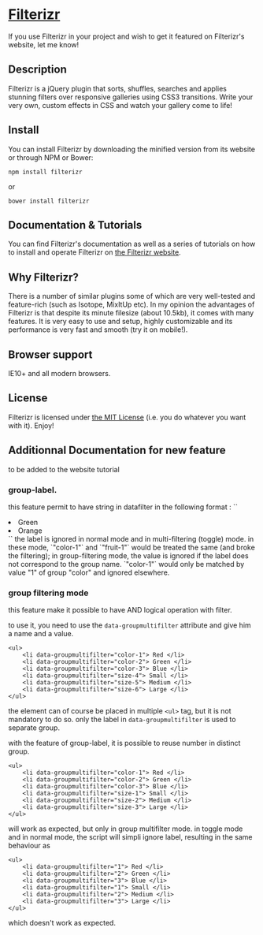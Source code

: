 # [Filterizr](http://yiotis.net/filterizr)
If you use Filterizr in your project and wish to get it featured on Filterizr's website, let me know!

## Description
Filterizr is a jQuery plugin that sorts, shuffles, searches and applies stunning filters over responsive galleries using CSS3 transitions. Write your very own, custom effects in CSS and watch your gallery come to life!

## Install
You can install Filterizr by downloading the minified version from its website or through NPM or Bower:
```
npm install filterizr
```
or
```
bower install filterizr
```

## Documentation & Tutorials
You can find Filterizr's documentation as well as a series of tutorials on how to install and operate Filterizr on [the Filterizr website](http://yiotis.net/filterizr).

## Why Filterizr?
There is a number of similar plugins some of which are very well-tested and feature-rich (such as Isotope, MixItUp etc). In my opinion the advantages of Filterizr is that despite its minute filesize (about 10.5kb), it comes with many features. It is very easy to use and setup, highly customizable and its performance is very fast and smooth (try it on mobile!).

## Browser support
IE10+ and all modern browsers.

## License
Filterizr is licensed under [the MIT License](https://opensource.org/licenses/MIT) (i.e. you do whatever you want with it). Enjoy!

## Additionnal Documentation for new feature
to be added to the website tutorial
### group-label.
this feature permit to have string in datafilter in the following format :
``
<li data-filter="color-1"> Green </li>
<li data-filter="color-2"> Orange </li>
``
the label is ignored in normal mode and in multi-filtering (toggle) mode. in these mode, `"color-1"` and `"fruit-1"` would be treated the same (and broke the filtering);
in group-filtering mode, the value is ignored if the label does not correspond to the group name. `"color-1"` would only be matched by value "1" of group "color" and ignored elsewhere.

### group filtering mode
this feature make it possible to have AND logical operation with filter.

to use it, you need to use the `data-groupmultifilter` attribute and give him a name and a value.

```
<ul>                                    
    <li data-groupmultifilter="color-1"> Red </li>
    <li data-groupmultifilter="color-2"> Green </li>
    <li data-groupmultifilter="color-3"> Blue </li>
    <li data-groupmultifilter="size-4"> Small </li>
    <li data-groupmultifilter="size-5"> Medium </li>
    <li data-groupmultifilter="size-6"> Large </li>
</ul>
```

the element can of course be placed in multiple `<ul>` tag, but it is not mandatory to do so. only the label in `data-groupmultifilter` is used to separate group.

with the feature of group-label, it is possible to reuse number in distinct group.
```
<ul>                                    
    <li data-groupmultifilter="color-1"> Red </li>
    <li data-groupmultifilter="color-2"> Green </li>
    <li data-groupmultifilter="color-3"> Blue </li>
    <li data-groupmultifilter="size-1"> Small </li>
    <li data-groupmultifilter="size-2"> Medium </li>
    <li data-groupmultifilter="size-3"> Large </li>
</ul>
```

will work as expected, but only in group multifilter mode.
in toggle mode and in normal mode, the script will simpli ignore label, resulting in the same behaviour as
```
<ul>                                    
    <li data-groupmultifilter="1"> Red </li>
    <li data-groupmultifilter="2"> Green </li>
    <li data-groupmultifilter="3"> Blue </li>
    <li data-groupmultifilter="1"> Small </li>
    <li data-groupmultifilter="2"> Medium </li>
    <li data-groupmultifilter="3"> Large </li>
</ul>
```
which doesn't work as expected.